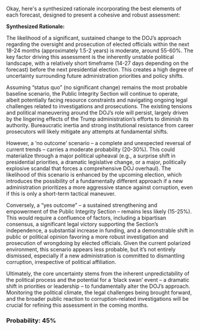 Okay, here's a synthesized rationale incorporating the best elements of each forecast, designed to present a cohesive and robust assessment:

**Synthesized Rationale:**

The likelihood of a significant, sustained change to the DOJ’s approach regarding the oversight and prosecution of elected officials within the next 18-24 months (approximately 1.5-2 years) is moderate, around 55-60%. The key factor driving this assessment is the inherently unstable political landscape, with a relatively short timeframe (14-27 days depending on the forecast) before the next presidential election.  This creates a high degree of uncertainty surrounding future administration priorities and policy shifts.

Assuming “status quo” (no significant change) remains the most probable baseline scenario, the Public Integrity Section will continue to operate, albeit potentially facing resource constraints and navigating ongoing legal challenges related to investigations and prosecutions. The existing tensions and political maneuvering around the DOJ’s role will persist, largely driven by the lingering effects of the Trump administration’s efforts to diminish its authority. Bureaucratic inertia and strong institutional resistance from career prosecutors will likely mitigate any attempts at fundamental shifts.

However, a ‘no outcome’ scenario – a complete and unexpected reversal of current trends – carries a moderate probability (20-30%). This could materialize through a major political upheaval (e.g., a surprise shift in presidential priorities, a dramatic legislative change, or a major, politically explosive scandal that forces a comprehensive DOJ overhaul). The likelihood of this scenario is enhanced by the upcoming election, which introduces the possibility of a fundamentally different approach if a new administration prioritizes a more aggressive stance against corruption, even if this is only a short-term tactical maneuver.

Conversely, a “yes outcome” – a sustained strengthening and empowerment of the Public Integrity Section – remains less likely (15-25%). This would require a confluence of factors, including a bipartisan consensus, a significant legal victory supporting the Section’s independence, a substantial increase in funding, and a demonstrable shift in public or political opinion favoring a more robust investigation and prosecution of wrongdoing by elected officials. Given the current polarized environment, this scenario appears less probable, but it’s not entirely dismissed, especially if a new administration is committed to dismantling corruption, irrespective of political affiliation.

Ultimately, the core uncertainty stems from the inherent unpredictability of the political process and the potential for a ‘black swan’ event – a dramatic shift in priorities or leadership – to fundamentally alter the DOJ’s approach. Monitoring the political climate, the legal challenges being brought forward, and the broader public reaction to corruption-related investigations will be crucial for refining this assessment in the coming months.

### Probability: 45%